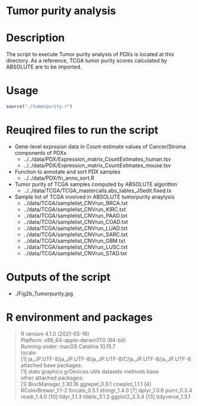 # Tumor purity analysis

# Description
The script to execute Tumor purity analysis of PDXs is located at this directory. As a reference, TCGA tumor purity scores calculated by ABSOLUTE are to be imported.

# Usage
```R
source("./tumorpurity.r")
```

# Reuqired files to run the script
- Gene-level exprssion data in Count-estimate values of Cancer/Stroma components of PDXs 
  - ../../data/PDX/Expression_matrix_CountEstimates_human.tsv
  - ../../data/PDX/Expression_matrix_CountEstimates_mouse.tsv
- Function to annotate and sort PDX samples
  - ../../data/PDX/fn_anno_sort.R
- Tumor purity of TCGA samples computed by ABSOLUTE algorithm 
  - ../../data/TCGA/TCGA_mastercalls.abs_tables_JSedit.fixed.tx
- Sample list of TCGA involved in ABSOLUTE tumorpurity anaylysis
  - ../data/TCGA/samplelist_CNVrun_BRCA.txt
  - ../data/TCGA/samplelist_CNVrun_KIRC.txt
  - ../data/TCGA/samplelist_CNVrun_PAAD.txt
  - ../data/TCGA/samplelist_CNVrun_COAD.txt
  - ../data/TCGA/samplelist_CNVrun_LUAD.txt
  - ../data/TCGA/samplelist_CNVrun_SARC.txt
  - ../data/TCGA/samplelist_CNVrun_GBM.txt
  - ../data/TCGA/samplelist_CNVrun_LUSC.txt
  - ../data/TCGA/samplelist_CNVrun_STAD.txt
  
# Outputs of the script
- ./Fig2b_Tumorpurity.jpg

# R environment and packages
> R version 4.1.0 (2021-05-18)  
Platform: x86_64-apple-darwin17.0 (64-bit)  
Running under: macOS Catalina 10.15.7  
locale:  
[1] ja_JP.UTF-8/ja_JP.UTF-8/ja_JP.UTF-8/C/ja_JP.UTF-8/ja_JP.UTF-8  
attached base packages:  
[1] stats     graphics  grDevices utils     datasets  methods   base  
other attached packages:  
 [1] BiocManager_1.30.16 ggrepel_0.9.1       cowplot_1.1.1
 [4] RColorBrewer_1.1-2  forcats_0.5.1       stringr_1.4.0
 [7] dplyr_1.0.6         purrr_0.3.4         readr_1.4.0
[10] tidyr_1.1.3         tibble_3.1.2        ggplot2_3.3.4
[13] tidyverse_1.3.1